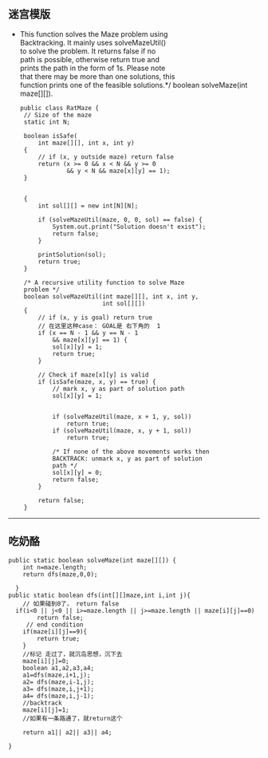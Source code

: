   ## 迷宫模版
  *  This function solves the Maze problem using  
          Backtracking. It mainly uses solveMazeUtil()  
          to solve the problem. It returns false if no  
          path is possible, otherwise return true and  
          prints the path in the form of 1s. Please note  
          that there may be more than one solutions, this  
          function prints one of the feasible solutions.*/
          boolean solveMaze(int maze[][]).
     
     
    	 public class RatMaze { 
          // Size of the maze 
          static int N; 

          boolean isSafe( 
              int maze[][], int x, int y) 
          { 
              // if (x, y outside maze) return false 
              return (x >= 0 && x < N && y >= 0
                      && y < N && maze[x][y] == 1); 
          } 

          
          { 
              int sol[][] = new int[N][N]; 

              if (solveMazeUtil(maze, 0, 0, sol) == false) { 
                  System.out.print("Solution doesn't exist"); 
                  return false; 
              } 

              printSolution(sol); 
              return true; 
          } 

          /* A recursive utility function to solve Maze  
          problem */
          boolean solveMazeUtil(int maze[][], int x, int y, 
                                int sol[][]) 
          { 
              // if (x, y is goal) return true 
              // 在这里这种case： GOAL是 右下角的  1  
              if (x == N - 1 && y == N - 1
                  && maze[x][y] == 1) { 
                  sol[x][y] = 1; 
                  return true; 
              } 

              // Check if maze[x][y] is valid 
              if (isSafe(maze, x, y) == true) { 
                  // mark x, y as part of solution path 
                  sol[x][y] = 1; 

                
                  if (solveMazeUtil(maze, x + 1, y, sol)) 
                      return true; 
                  if (solveMazeUtil(maze, x, y + 1, sol)) 
                      return true; 

                  /* If none of the above movements works then  
                  BACKTRACK: unmark x, y as part of solution  
                  path */
                  sol[x][y] = 0; 
                  return false; 
              } 

              return false; 
          } 

         

-----

## 吃奶酪
    public static boolean solveMaze(int maze[][]) { 
        int n=maze.length;
        return dfs(maze,0,0);

      } 
    public static boolean dfs(int[][]maze,int i,int j){
        // 如果碰到0了， return false
      if(i<0 || j<0 || i>=maze.length || j>=maze.length || maze[i][j]==0)
			return false;
         // end condition
        if(maze[i][j]==9){
            return true;
        }
        //标记 走过了，就沉岛思想，沉下去
        maze[i][j]=0;
        boolean a1,a2,a3,a4;
        a1=dfs(maze,i+1,j);
        a2= dfs(maze,i-1,j);
        a3= dfs(maze,i,j+1);
        a4= dfs(maze,i,j-1);
        //backtrack
        maze[i][j]=1;
        //如果有一条路通了，就return这个
        
        return a1|| a2|| a3|| a4;
        
    }
    
